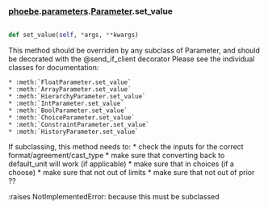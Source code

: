 ### [phoebe](phoebe.md).[parameters](parameters.md).[Parameter](Parameter.md).set_value

```py

def set_value(self, *args, **kwargs)

```



This method should be overriden by any subclass of Parameter, and should
be decorated with the @send_if_client decorator
Please see the individual classes for documentation:

    * :meth:`FloatParameter.set_value`
    * :meth:`ArrayParameter.set_value`
    * :meth:`HierarchyParameter.set_value`
    * :meth:`IntParameter.set_value`
    * :meth:`BoolParameter.set_value`
    * :meth:`ChoiceParameter.set_value`
    * :meth:`ConstraintParameter.set_value`
    * :meth:`HistoryParameter.set_value`

If subclassing, this method needs to:
    * check the inputs for the correct format/agreement/cast_type
    * make sure that converting back to default_unit will work (if applicable)
    * make sure that in choices (if a choose)
    * make sure that not out of limits
    * make sure that not out of prior ??

:raises NotImplementedError: because this must be subclassed

